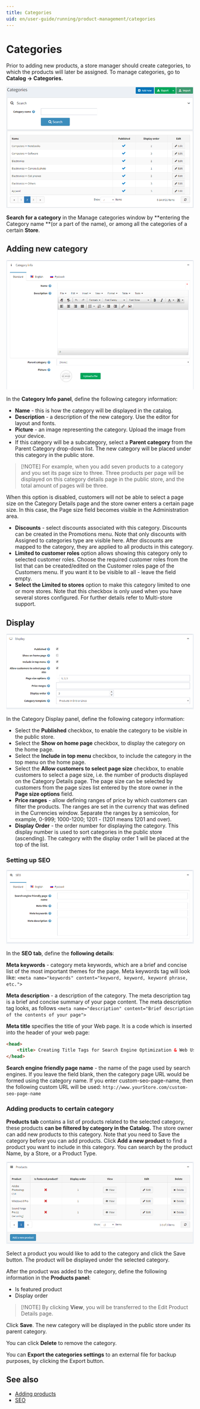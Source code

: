 ```yaml
---
title: Categories
uid: en/user-guide/running/product-management/categories
---
```


# Categories

Prior to adding new products, a store manager should create categories, to which the products will later be assigned. To manage categories, go to **Catalog → Categories.**

![categories](_static/categories/categories.png)

**Search for a category** in the Manage categories window by **entering the Category name **(or a part of the name), or among all the categories of a certain **Store**.

## Adding new category

![category_info](_static/categories/category_info.png)

In the **Category Info panel**, define the following category information:

- **Name** - this is how the category will be displayed in the catalog.
- **Description** - a description of the new category. Use the editor for layout and fonts.
- **Picture** - an image representing the category. Upload the image from your device.
- If this category will be a subcategory, select a **Parent category** from the Parent Category drop-down list. The new category will be placed under this category in the public store.

> [!NOTE] For example, when you add seven products to a category and you set its page size to three. Three products per page will be displayed on this category details page in the public store, and the total amount of pages will be three.

When this option is disabled, customers will not be able to select a page size on the Category Details page and the store owner enters a certain page size. In this case, the Page size field becomes visible in the Administration area.

- **Discounts** - select discounts associated with this category. Discounts can be created in the Promotions menu. Note that only discounts with Assigned to categories type are visible here. After discounts are mapped to the category, they are applied to all products in this category.
- **Limited to customer roles** option allows showing this category only to selected customer roles. Choose the required customer roles from the list that can be created/edited on the Customer roles page of the Customers menu. If you want it to be visible to all - leave the field empty.
- **Select the Limited to stores** option to make this category limited to one or more stores. Note that this checkbox is only used when you have several stores configured. For further details refer to Multi-store support.

## Display

![display](_static/categories/display.png)

In the Category Display panel, define the following category information:

- Select the **Published** checkbox, to enable the category to be visible in the public store.
- Select the **Show on home page** checkbox, to display the category on the home page.
- Select the **Include in top menu** checkbox, to include the category in the top menu on the home page.
- Select the **Allow customers to select page size** checkbox, to enable customers to select a page size, i.e. the number of products displayed on the Category Details page. The page size can be selected by customers from the page sizes list entered by the store owner in the **Page size options** field.
- **Price ranges** - allow defining ranges of price by which customers can filter the products. The ranges are set in the currency that was defined in the Currencies window. Separate the ranges by a semicolon, for example, 0-999; 1000-1200; 1201 - (1201 means 1201 and over).
- **Display Order** - the order number for displaying the category. This display number is used to sort categories in the public store (ascending). The category with the display order 1 will be placed at the top of the list.

### Setting up SEO

![Setting up SEO](_static/categories/setting-up-seo.png)

In the **SEO tab**, define the **following details**:

**Meta keywords** - category meta keywords, which are a brief and concise list of the most important themes for the page. Meta keywords tag will look like: `<meta name="keywords" content="keyword, keyword, keyword phrase, etc.">`

**Meta description** - a description of the category. The meta description tag is a brief and concise summary of your page content. The meta description tag looks, as follows `<meta name="description" content="Brief description of the contents of your page">`

**Meta title** specifies the title of your Web page. It is a code which is inserted into the header of your web page:

```html
<head>
    <title> Creating Title Tags for Search Engine Optimization & Web Usability </title>
</head>
```

**Search engine friendly page name** - the name of the page used by search engines. If you leave the field blank, then the category page URL would be formed using the category name. If you enter custom-seo-page-name, then the following custom URL will be used: `http://www.yourStore.com/custom-seo-page-name`

### Adding products to certain category

**Products tab** contains a list of products related to the selected category, these products **can be filtered by category in the Catalog.** The store owner can add new products to this category. Note that you need to Save the category before you can add products. Click **Add a new product** to find a product you want to include in this category. You can search by the product Name, by a Store, or a Product Type.

![products](_static/categories/products.png)

Select a product you would like to add to the category and click the Save button. The product will be displayed under the selected category.

After the product was added to the category, define the following information in the **Products panel**:

- Is featured product
- Display order

> [!NOTE] By clicking **View**, you will be transferred to the Edit Product Details page.

Click **Save**. The new category will be displayed in the public store under its parent category.

You can click **Delete** to remove the category.

You can **Export the categories settings** to an external file for backup purposes, by clicking the Export button.

## See also

- [Adding products](xref:en/user-guide/running/product-management/products/adding-products/index)
- [SEO](xref:en/user-guide/marketing/content/seo)